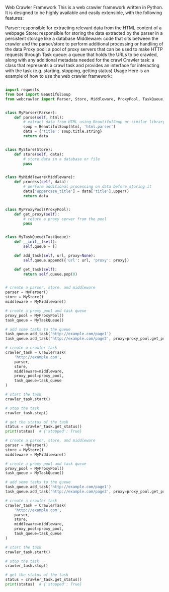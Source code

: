 Web Crawler Framework
This is a web crawler framework written in Python. It is designed to be highly available and easily extensible, with the following features:

Parser: responsible for extracting relevant data from the HTML content of a webpage
Store: responsible for storing the data extracted by the parser in a persistent storage like a database
Middleware: code that sits between the crawler and the parser/store to perform additional processing or handling of the data
Proxy pool: a pool of proxy servers that can be used to make HTTP requests through
Task queue: a queue that holds the URLs to be crawled, along with any additional metadata needed for the crawl
Crawler task: a class that represents a crawl task and provides an interface for interacting with the task (e.g. starting, stopping, getting status)
Usage
Here is an example of how to use the web crawler framework:
```python

import requests
from bs4 import BeautifulSoup
from webcrawler import Parser, Store, Middleware, ProxyPool, TaskQueue, CrawlerTask


class MyParser(Parser):
    def parse(self, html):
        # extract data from HTML using BeautifulSoup or similar library
        soup = BeautifulSoup(html, 'html.parser')
        data = {'title': soup.title.string}
        return data


class MyStore(Store):
    def store(self, data):
        # store data in a database or file
        pass


class MyMiddleware(Middleware):
    def process(self, data):
        # perform additional processing on data before storing it
        data['uppercase_title'] = data['title'].upper()
        return data


class MyProxyPool(ProxyPool):
    def get_proxy(self):
        # return a proxy server from the pool
        pass


class MyTaskQueue(TaskQueue):
    def __init__(self):
        self.queue = []

    def add_task(self, url, proxy=None):
        self.queue.append({'url': url, 'proxy': proxy})

    def get_task(self):
        return self.queue.pop(0)


# create a parser, store, and middleware
parser = MyParser()
store = MyStore()
middleware = MyMiddleware()

# create a proxy pool and task queue
proxy_pool = MyProxyPool()
task_queue = MyTaskQueue()

# add some tasks to the queue
task_queue.add_task('http://example.com/page1')
task_queue.add_task('http://example.com/page2', proxy=proxy_pool.get_proxy())

# create a crawler task
crawler_task = CrawlerTask(
    'http://example.com',
    parser,
    store,
    middleware=middleware,
    proxy_pool=proxy_pool,
    task_queue=task_queue
)

# start the task
crawler_task.start()

# stop the task
crawler_task.stop()

# get the status of the task
status = crawler_task.get_status()
print(status)  # {'stopped': True}

# create a parser, store, and middleware
parser = MyParser()
store = MyStore()
middleware = MyMiddleware()

# create a proxy pool and task queue
proxy_pool = MyProxyPool()
task_queue = MyTaskQueue()

# add some tasks to the queue
task_queue.add_task('http://example.com/page1')
task_queue.add_task('http://example.com/page2', proxy=proxy_pool.get_proxy())

# create a crawler task
crawler_task = CrawlerTask(
    'http://example.com',
    parser,
    store,
    middleware=middleware,
    proxy_pool=proxy_pool,
    task_queue=task_queue
)

# start the task
crawler_task.start()

# stop the task
crawler_task.stop()

# get the status of the task
status = crawler_task.get_status()
print(status)  # {'stopped': True}

```
